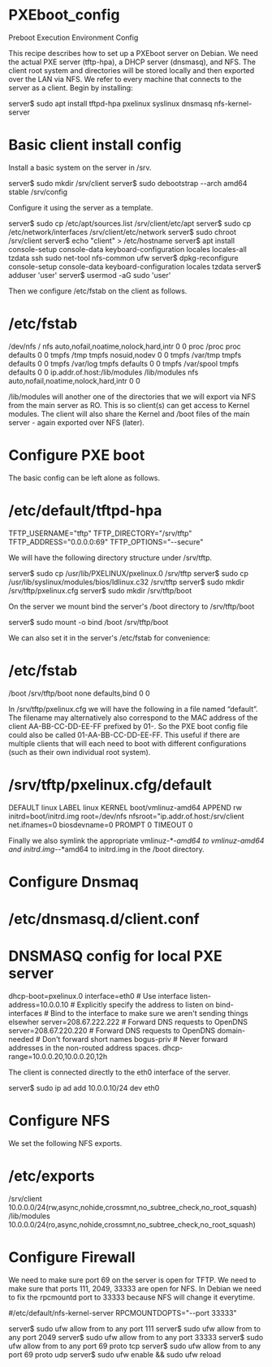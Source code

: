 # PXEboot_config
Preboot Execution Environment Config

This recipe describes how to set up a PXEboot server on Debian. We need the
actual PXE server (tftp-hpa), a DHCP server (dnsmasq), and NFS. The client root
system and directories will be stored locally and then exported over the LAN via
NFS. We refer to every machine that connects to the server as a client.  Begin
by installing:

server$ sudo apt install tftpd-hpa pxelinux syslinux dnsmasq nfs-kernel-server

# Basic client install config

Install a basic system on the server in /srv.

server$ sudo mkdir /srv/client
server$ sudo debootstrap --arch amd64 stable /srv/config

Configure it using the server as a template.

server$ sudo cp /etc/apt/sources.list /srv/client/etc/apt
server$ sudo cp /etc/network/interfaces /srv/client/etc/network
server$ sudo chroot /srv/client
server$ echo "client" > /etc/hostname
server$ apt install console-setup console-data keyboard-configuration locales locales-all tzdata ssh sudo net-tool nfs-common ufw
server$ dpkg-reconfigure console-setup console-data keyboard-configuration locales tzdata
server$ adduser 'user'
server$ usermod -aG sudo 'user'

Then we configure /etc/fstab on the client as follows.

# /etc/fstab
/dev/nfs                        /            nfs   auto,nofail,noatime,nolock,hard,intr 0 0
proc                            /proc        proc  defaults 0 0
tmpfs                           /tmp         tmpfs nosuid,nodev 0 0
tmpfs                           /var/tmp     tmpfs defaults 0 0
tmpfs                           /var/log     tmpfs defaults 0 0
tmpfs                           /var/spool   tmpfs defaults 0 0
ip.addr.of.host:/lib/modules    /lib/modules nfs   auto,nofail,noatime,nolock,hard,intr 0 0

/lib/modules will another one of the directories that we will export via NFS
from the main server as RO. This is so client(s) can get access to Kernel
modules. The client will also share the Kernel and /boot files of the main
server - again exported over NFS (later).

# Configure PXE boot

The basic config can be left alone as follows.

# /etc/default/tftpd-hpa
TFTP_USERNAME="tftp"
TFTP_DIRECTORY="/srv/tftp"
TFTP_ADDRESS="0.0.0.0:69"
TFTP_OPTIONS="--secure"

We will have the following directory structure under /srv/tftp.

server$ sudo cp /usr/lib/PXELINUX/pxelinux.0 /srv/tftp
server$ sudo cp /usr/lib/syslinux/modules/bios/ldlinux.c32 /srv/tftp
server$ sudo mkdir /srv/tftp/pxelinux.cfg
server$ sudo mkdir /srv/tftp/boot

On the server we mount bind the server's /boot directory to /srv/tftp/boot

server$ sudo mount -o bind /boot /srv/tftp/boot

We can also set it in the server's /etc/fstab for convenience:

# /etc/fstab
/boot  /srv/tftp/boot  none  defaults,bind   0 0

In /srv/tftp/pxelinux.cfg we will have the following in a file named “default”.
The filename may alternatively also correspond to the MAC address of the client
AA-BB-CC-DD-EE-FF prefixed by 01-. So the PXE boot config file could also be
called 01-AA-BB-CC-DD-EE-FF. This useful if there are multiple clients that will
each need to boot with different configurations (such as their own individual
root system).

# /srv/tftp/pxelinux.cfg/default
DEFAULT linux
LABEL linux
KERNEL boot/vmlinuz-amd64
APPEND rw initrd=boot/initrd.img root=/dev/nfs nfsroot="ip.addr.of.host:/srv/client net.ifnames=0 biosdevname=0
PROMPT 0
TIMEOUT 0

Finally we also symlink the appropriate vmlinuz-*-*amd64 to vmlinuz-amd64 and
initrd.img-*-*amd64 to initrd.img in the /boot directory.

# Configure Dnsmaq

# /etc/dnsmasq.d/client.conf
# DNSMASQ config for local PXE server
dhcp-boot=pxelinux.0
interface=eth0               # Use interface
listen-address=10.0.0.10     # Explicitly specify the address to listen on
bind-interfaces              # Bind to the interface to make sure we aren't sending things elsewher
server=208.67.222.222        # Forward DNS requests to OpenDNS
server=208.67.220.220        # Forward DNS requests to OpenDNS
domain-needed                # Don't forward short names
bogus-priv                   # Never forward addresses in the non-routed address spaces.
dhcp-range=10.0.0.20,10.0.0.20,12h

The client is connected directly to the eth0 interface of the server.

server$ sudo ip ad add 10.0.0.10/24 dev eth0

# Configure NFS

We set the following NFS exports.

# /etc/exports
/srv/client    10.0.0.0/24(rw,async,nohide,crossmnt,no_subtree_check,no_root_squash)
/lib/modules   10.0.0.0/24(ro,async,nohide,crossmnt,no_subtree_check,no_root_squash)

# Configure Firewall

We need to make sure port 69 on the server is open for TFTP. We need to make
sure that ports 111, 2049, 33333 are open for NFS. In Debian we need to fix the
rpcmountd port to 33333 because NFS will change it everytime.

#/etc/default/nfs-kernel-server
RPCMOUNTDOPTS="--port 33333"

server$ sudo ufw allow from <LAN> to any port 111
server$ sudo ufw allow from <LAN> to any port 2049
server$ sudo ufw allow from <LAN> to any port 33333
server$ sudo ufw allow from <LAN> to any port 69 proto tcp
server$ sudo ufw allow from <LAN> to any port 69 proto udp
server$ sudo ufw enable && sudo ufw reload


